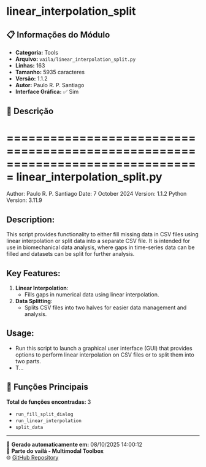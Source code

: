 # linear_interpolation_split

## 📋 Informações do Módulo

- **Categoria:** Tools
- **Arquivo:** `vaila/linear_interpolation_split.py`
- **Linhas:** 163
- **Tamanho:** 5935 caracteres
- **Versão:** 1.1.2
- **Autor:** Paulo R. P. Santiago
- **Interface Gráfica:** ✅ Sim

## 📖 Descrição


===============================================================================
linear_interpolation_split.py
===============================================================================
Author: Paulo R. P. Santiago
Date: 7 October 2024
Version: 1.1.2
Python Version: 3.11.9

Description:
------------
This script provides functionality to either fill missing data in CSV files using
linear interpolation or split data into a separate CSV file. It is intended for
use in biomechanical data analysis, where gaps in time-series data can be filled
and datasets can be split for further analysis.

Key Features:
-------------
1. **Linear Interpolation**:
   - Fills gaps in numerical data using linear interpolation.
2. **Data Splitting**:
   - Splits CSV files into two halves for easier data management and analysis.

Usage:
------
- Run this script to launch a graphical user interface (GUI) that provides options
  to perform linear interpolation on CSV files or to split them into two parts.
- T...

## 🔧 Funções Principais

**Total de funções encontradas:** 3

- `run_fill_split_dialog`
- `run_linear_interpolation`
- `split_data`




---

📅 **Gerado automaticamente em:** 08/10/2025 14:00:12  
🔗 **Parte do vailá - Multimodal Toolbox**  
🌐 [GitHub Repository](https://github.com/vaila-multimodaltoolbox/vaila)
